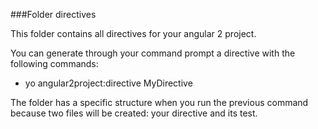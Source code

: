 ###Folder directives

This folder contains all directives for your angular 2 project.

You can generate through your command prompt a directive with the following commands:

- yo angular2project:directive MyDirective

The folder has a specific structure when you run the previous command because two files will be created: your directive and its test.